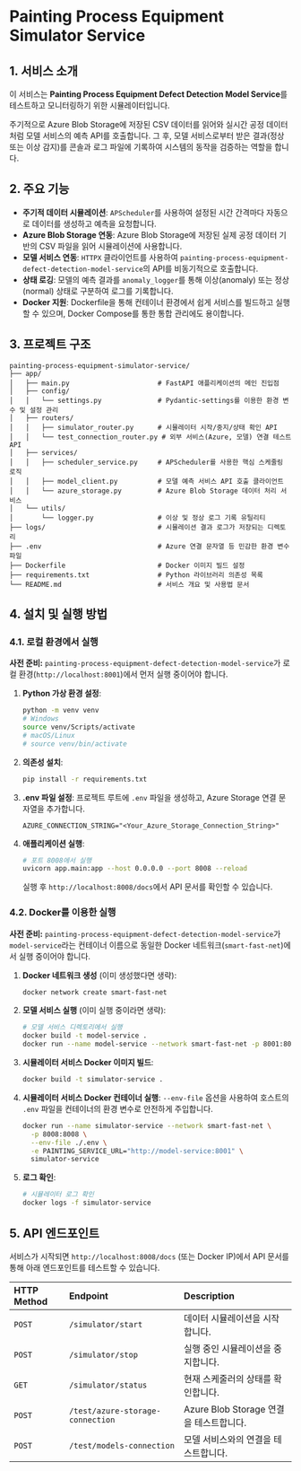 # Painting Process Equipment Simulator Service

## 1. 서비스 소개
이 서비스는 **Painting Process Equipment Defect Detection Model Service**를 테스트하고 모니터링하기 위한 시뮬레이터입니다.

주기적으로 Azure Blob Storage에 저장된 CSV 데이터를 읽어와 실시간 공정 데이터처럼 모델 서비스의 예측 API를 호출합니다. 그 후, 모델 서비스로부터 받은 결과(정상 또는 이상 감지)를 콘솔과 로그 파일에 기록하여 시스템의 동작을 검증하는 역할을 합니다.

## 2. 주요 기능
- **주기적 데이터 시뮬레이션**: `APScheduler`를 사용하여 설정된 시간 간격마다 자동으로 데이터를 생성하고 예측을 요청합니다.
- **Azure Blob Storage 연동**: Azure Blob Storage에 저장된 실제 공정 데이터 기반의 CSV 파일을 읽어 시뮬레이션에 사용합니다.
- **모델 서비스 연동**: `HTTPX` 클라이언트를 사용하여 `painting-process-equipment-defect-detection-model-service`의 API를 비동기적으로 호출합니다.
- **상태 로깅**: 모델의 예측 결과를 `anomaly_logger`를 통해 이상(anomaly) 또는 정상(normal) 상태로 구분하여 로그를 기록합니다.
- **Docker 지원**: Dockerfile을 통해 컨테이너 환경에서 쉽게 서비스를 빌드하고 실행할 수 있으며, Docker Compose를 통한 통합 관리에도 용이합니다.

## 3. 프로젝트 구조

```text
painting-process-equipment-simulator-service/
├── app/
│   ├── main.py                      # FastAPI 애플리케이션의 메인 진입점
│   ├── config/
│   │   └── settings.py              # Pydantic-settings를 이용한 환경 변수 및 설정 관리
│   ├── routers/
│   │   ├── simulator_router.py      # 시뮬레이터 시작/중지/상태 확인 API
│   │   └── test_connection_router.py # 외부 서비스(Azure, 모델) 연결 테스트 API
│   ├── services/
│   │   ├── scheduler_service.py     # APScheduler를 사용한 핵심 스케줄링 로직
│   │   ├── model_client.py          # 모델 예측 서비스 API 호출 클라이언트
│   │   └── azure_storage.py         # Azure Blob Storage 데이터 처리 서비스
│   └── utils/
│       └── logger.py                # 이상 및 정상 로그 기록 유틸리티
├── logs/                            # 시뮬레이션 결과 로그가 저장되는 디렉토리
├── .env                             # Azure 연결 문자열 등 민감한 환경 변수 파일
├── Dockerfile                       # Docker 이미지 빌드 설정
├── requirements.txt                 # Python 라이브러리 의존성 목록
└── README.md                        # 서비스 개요 및 사용법 문서
```

## 4. 설치 및 실행 방법

### 4.1. 로컬 환경에서 실행

**사전 준비:** `painting-process-equipment-defect-detection-model-service`가 로컬 환경(`http://localhost:8001`)에서 먼저 실행 중이어야 합니다.

1.  **Python 가상 환경 설정**:
    ```bash
    python -m venv venv
    # Windows
    source venv/Scripts/activate
    # macOS/Linux
    # source venv/bin/activate
    ```

2.  **의존성 설치**:
    ```bash
    pip install -r requirements.txt
    ```

3.  **.env 파일 설정**:
    프로젝트 루트에 `.env` 파일을 생성하고, Azure Storage 연결 문자열을 추가합니다.
    ```env
    AZURE_CONNECTION_STRING="<Your_Azure_Storage_Connection_String>"
    ```

4.  **애플리케이션 실행**:
    ```bash
    # 포트 8008에서 실행
    uvicorn app.main:app --host 0.0.0.0 --port 8008 --reload
    ```
    실행 후 `http://localhost:8008/docs`에서 API 문서를 확인할 수 있습니다.

### 4.2. Docker를 이용한 실행

**사전 준비:** `painting-process-equipment-defect-detection-model-service`가 `model-service`라는 컨테이너 이름으로 동일한 Docker 네트워크(`smart-fast-net`)에서 실행 중이어야 합니다.

1.  **Docker 네트워크 생성** (이미 생성했다면 생략):
    ```bash
    docker network create smart-fast-net
    ```

2.  **모델 서비스 실행** (이미 실행 중이라면 생략):
    ```bash
    # 모델 서비스 디렉토리에서 실행
    docker build -t model-service .
    docker run --name model-service --network smart-fast-net -p 8001:8001 model-service
    ```

3.  **시뮬레이터 서비스 Docker 이미지 빌드**:
    ```bash
    docker build -t simulator-service .
    ```

4.  **시뮬레이터 서비스 Docker 컨테이너 실행**:
    `--env-file` 옵션을 사용하여 호스트의 `.env` 파일을 컨테이너의 환경 변수로 안전하게 주입합니다.
    ```bash
    docker run --name simulator-service --network smart-fast-net \
      -p 8008:8008 \
      --env-file ./.env \
      -e PAINTING_SERVICE_URL="http://model-service:8001" \
      simulator-service
    ```

5.  **로그 확인**:
    ```bash
    # 시뮬레이터 로그 확인
    docker logs -f simulator-service
    ```

## 5. API 엔드포인트

서비스가 시작되면 `http://localhost:8008/docs` (또는 Docker IP)에서 API 문서를 통해 아래 엔드포인트를 테스트할 수 있습니다.

| HTTP Method | Endpoint                          | Description                                |
| :---------- | :-------------------------------- | :----------------------------------------- |
| `POST`      | `/simulator/start`                | 데이터 시뮬레이션을 시작합니다.            |
| `POST`      | `/simulator/stop`                 | 실행 중인 시뮬레이션을 중지합니다.         |
| `GET`       | `/simulator/status`               | 현재 스케줄러의 상태를 확인합니다.         |
| `POST`      | `/test/azure-storage-connection`  | Azure Blob Storage 연결을 테스트합니다.    |
| `POST`      | `/test/models-connection`         | 모델 서비스와의 연결을 테스트합니다.       |
```text
```